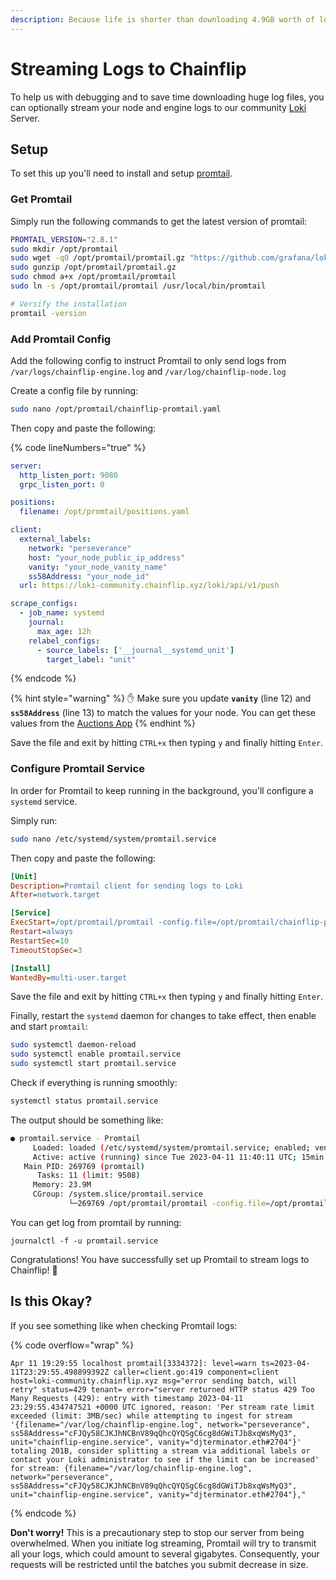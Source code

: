 ```yaml
---
description: Because life is shorter than downloading 4.9GB worth of logs over SSH ...
---
```


# Streaming Logs to Chainflip

To help us with debugging and to save time downloading huge log files, you can optionally stream your node and engine logs to our community [Loki](https://github.com/grafana/loki) Server.

## Setup

To set this up you'll need to install and setup [promtail](https://grafana.com/docs/loki/latest/clients/promtail).

### Get Promtail

Simply run the following commands to get the latest version of promtail:

```bash
PROMTAIL_VERSION="2.8.1"
sudo mkdir /opt/promtail
sudo wget -qO /opt/promtail/promtail.gz "https://github.com/grafana/loki/releases/download/v${PROMTAIL_VERSION}/promtail-linux-amd64.zip"
sudo gunzip /opt/promtail/promtail.gz
sudo chmod a+x /opt/promtail/promtail
sudo ln -s /opt/promtail/promtail /usr/local/bin/promtail

# Versify the installation
promtail -version

```

### Add Promtail Config

Add the following config to instruct Promtail to only send logs from `/var/logs/chainflip-engine.log` and `/var/log/chainflip-node.log`

Create a config file by running:

```bash
sudo nano /opt/promtail/chainflip-promtail.yaml
```

Then copy and paste the following:

{% code lineNumbers="true" %}
```yaml
server:
  http_listen_port: 9080
  grpc_listen_port: 0

positions:
  filename: /opt/promtail/positions.yaml

client:
  external_labels:
    network: "perseverance"
    host: "your_node_public_ip_address"
    vanity: "your_node_vanity_name"
    ss58Address: "your_node_id"
  url: https://loki-community.chainflip.xyz/loki/api/v1/push

scrape_configs:
  - job_name: systemd
    journal:
      max_age: 12h
    relabel_configs:
      - source_labels: ['__journal__systemd_unit']
        target_label: "unit"
```
{% endcode %}

{% hint style="warning" %}
✋ Make sure you update **`vanity`** (line 12) and **`ss58Address`** (line 13) to match the values for your node. You can get these values from the [Auctions App](https://auctions-perseverance.chainflip.io/nodes)
{% endhint %}

Save the file and exit by hitting `CTRL+x` then typing `y` and finally hitting `Enter`.

### Configure Promtail Service

In order for Promtail to keep running in the background, you'll configure a `systemd` service.

Simply run:

```bash
sudo nano /etc/systemd/system/promtail.service
```

&#x20;Then copy and paste the following:&#x20;

```ini
[Unit]
Description=Promtail client for sending logs to Loki
After=network.target

[Service]
ExecStart=/opt/promtail/promtail -config.file=/opt/promtail/chainflip-promtail.yaml
Restart=always
RestartSec=10
TimeoutStopSec=3

[Install]
WantedBy=multi-user.target
```

Save the file and exit by hitting `CTRL+x` then typing `y` and finally hitting `Enter`.

Finally, restart the `systemd` daemon for changes to take effect, then enable and start `promtail`:

```bash
sudo systemctl daemon-reload
sudo systemctl enable promtail.service
sudo systemctl start promtail.service
```

Check if everything is running smoothly:&#x20;

```bash
systemctl status promtail.service
```

The output should be something like:&#x20;

```bash
● promtail.service - Promtail
     Loaded: loaded (/etc/systemd/system/promtail.service; enabled; vendor preset: enabled)
     Active: active (running) since Tue 2023-04-11 11:40:11 UTC; 15min ago
   Main PID: 269769 (promtail)
      Tasks: 11 (limit: 9508)
     Memory: 23.9M
     CGroup: /system.slice/promtail.service
             └─269769 /opt/promtail/promtail -config.file=/opt/promtail/chainflip-promtail.yaml
```

You can get log from promtail by running:&#x20;

```
journalctl -f -u promtail.service
```

Congratulations! You have successfully set up Promtail to stream logs to Chainflip! 🎉

## Is this Okay?

If you see something like when checking Promtail logs:

{% code overflow="wrap" %}
```log
Apr 11 19:29:55 localhost promtail[3334372]: level=warn ts=2023-04-11T23:29:55.498899392Z caller=client.go:419 component=client host=loki-community.chainflip.xyz msg="error sending batch, will retry" status=429 tenant= error="server returned HTTP status 429 Too Many Requests (429): entry with timestamp 2023-04-11 23:29:55.434747521 +0000 UTC ignored, reason: 'Per stream rate limit exceeded (limit: 3MB/sec) while attempting to ingest for stream '{filename="/var/log/chainflip-engine.log", network="perseverance", ss58Address="cFJQy58CJKJhNCBnV89qQhcQYQSgC6cg8dGWiTJb8xqWsMyQ3", unit="chainflip-engine.service", vanity="djterminator.eth#2704"}' totaling 201B, consider splitting a stream via additional labels or contact your Loki administrator to see if the limit can be increased' for stream: {filename="/var/log/chainflip-engine.log", network="perseverance", ss58Address="cFJQy58CJKJhNCBnV89qQhcQYQSgC6cg8dGWiTJb8xqWsMyQ3", unit="chainflip-engine.service", vanity="djterminator.eth#2704"},"

```
{% endcode %}

**Don't worry!** This is a precautionary step to stop our server from being overwhelmed. When you initiate log streaming, Promtail will try to transmit all your logs, which could amount to several gigabytes. Consequently, your requests will be restricted until the batches you submit decrease in size.
